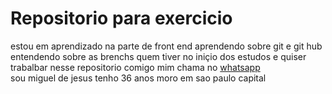 <h1>  Repositorio para exercicio </h1>
<p> estou em aprendizado na parte de front end   aprendendo sobre git e git hub <br> 
entendendo sobre as brenchs  quem tiver no iniçio dos estudos e quiser trabalbar nesse repositorio comigo mim chama no <a href="https://wa.me/11948156202" taget"_blenk">whatsapp</a><br>
 sou miguel de jesus tenho 36 anos moro em sao paulo capital </p>
